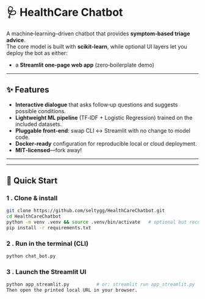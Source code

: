 # 🩺 HealthCare Chatbot

A machine‑learning–driven chatbot that provides **symptom‑based triage advice**.  
The core model is built with **scikit‑learn**, while optional UI layers let you deploy the bot as either:

- a **Streamlit one‑page web app** (zero‑boilerplate demo)

---

## ✨ Features
- **Interactive dialogue** that asks follow‑up questions and suggests possible conditions.
- **Lightweight ML pipeline** (TF‑IDF + Logistic Regression) trained on the included datasets.
- **Pluggable front‑end**: swap CLI ↔︎ Streamlit with no change to model code.
- **Docker‑ready** configuration for reproducible local or cloud deployment.
- **MIT‑licensed**—fork away!

---


---

## 🚀 Quick Start

### 1 . Clone & install
```bash
git clone https://github.com/seltygg/HealthCareChatbot.git
cd HealthCareChatbot
python -m venv .venv && source .venv/bin/activate   # optional but recommended
pip install -r requirements.txt
```
### 2 . Run in the terminal (CLI)
```bash
python chat_bot.py
```
### 3 . Launch the Streamlit UI
```bash
python app_streamlit.py          # or: streamlit run app_streamlit.py
Then open the printed local URL in your browser.
```
